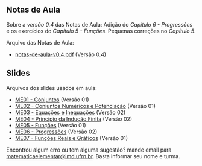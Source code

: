 ## Notas de Aula

Sobre a *versão 0.4* das Notas de Aula: Adição do *Capítulo 6 - Progressões* e os exercícios do *Capítulo 5 - Funções*. Pequenas correções no *Capítulo 5*.

Arquivo das Notas de Aula:
- [notas-de-aula-v0.4.pdf](./notas-de-aula-v0.4.pdf) (Versão 0.4)


## Slides

Arquivos dos slides usados em aula:
- [ME01 - Conjuntos](./ME01%20-%20Conjuntos.pdf) (Versão 01)
- [ME02 - Conjuntos Numéricos e Potenciação](./ME02%20-%20Conjuntos%20Numéricos%20e%20Potenciação.pdf) (Versão 01)
- [ME03 - Equações e Inequações](./ME03%20-%20Equações%20e%20Inequações.pdf) (Versão 02)
- [ME04 - Princípio da Indução Finita](./ME04%20-%20Princípio%20da%20Indução%20Finita.pdf) (Versão 02)
- [ME05 - Funções](./ME05%20-%20Funções.pdf) (Versão 01)
- [ME06 - Progressões](./ME06%20-%20Progressões.pdf) (Versão 02)
- [ME07 - Funções Reais e Gráficos](./ME07%20-%20Funções%20Reais%20e%20Gráficos.pdf) (Versão 01)


Encontrou algum erro ou tem alguma sugestão? mande email para [matematicaelementar@imd.ufrn.br](mailto:matematicaelementar@imd.ufrn.br). Basta informar seu nome e turma.